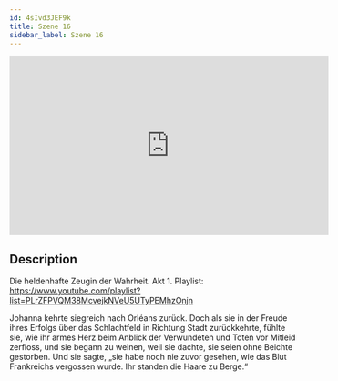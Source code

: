 ```yaml
---
id: 4sIvd3JEF9k
title: Szene 16
sidebar_label: Szene 16
---
```


<iframe
  width="560"
  height="315"
  src="https://www.youtube.com/embed/4sIvd3JEF9k"
  title="YouTube video player"
  frameborder="0"
  allow="accelerometer; autoplay; clipboard-write; encrypted-media; gyroscope; picture-in-picture; web-share"
  referrerpolicy="strict-origin-when-cross-origin"
  allowfullscreen
></iframe>

## Description

Die heldenhafte Zeugin der Wahrheit. Akt 1. 
Playlist: https://www.youtube.com/playlist?list=PLrZFPVQM38McvejkNVeU5UTyPEMhzOnjn 

Johanna kehrte siegreich nach Orléans zurück. Doch als sie in der Freude ihres Erfolgs über das Schlachtfeld in Richtung Stadt zurückkehrte, fühlte sie, wie ihr armes Herz beim Anblick der Verwundeten und Toten vor Mitleid zerfloss, und sie begann zu weinen, weil sie dachte, sie seien ohne Beichte gestorben. Und sie sagte, „sie habe noch nie zuvor gesehen, wie das Blut Frankreichs vergossen wurde. Ihr standen die Haare zu Berge.“
